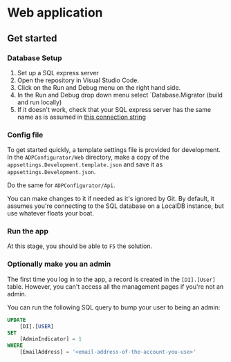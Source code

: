 # Web application

## Get started

### Database Setup

1. Set up a SQL express server
1. Open the repository in Visual Studio Code.
1. Click on the Run and Debug menu on the right hand side.
1. In the Run and Debug drop down menu select `Database.Migrator (build and run locally)
1. If it doesn't work, check that your SQL express server has the same name as is assumed in [this connection string](databases\Migrator\Program.cs:28)

### Config file

To get started quickly, a template settings file is provided for development.
In the `ADPConfigurator/Web` directory, make a copy of the `appsettings.Development.template.json` and save it as `appsettings.Development.json`.

Do the same for `ADPConfigurator/Api`.

You can make changes to it if needed as it's ignored by Git.
By default, it assumes you're connecting to the SQL database on a LocalDB instance, but use whatever floats your boat.

### Run the app

At this stage, you should be able to `F5` the solution.

### Optionally make you an admin

The first time you log in to the app, a record is created in the `[DI].[User]` table.
However, you can't access all the management pages if you're not an admin.

You can run the following SQL query to bump your user to being an admin:

```sql
UPDATE
    [DI].[USER]
SET
    [AdminIndicator] = 1
WHERE
    [EmailAddress] = '<email-address-of-the-account-you-use>'
```

